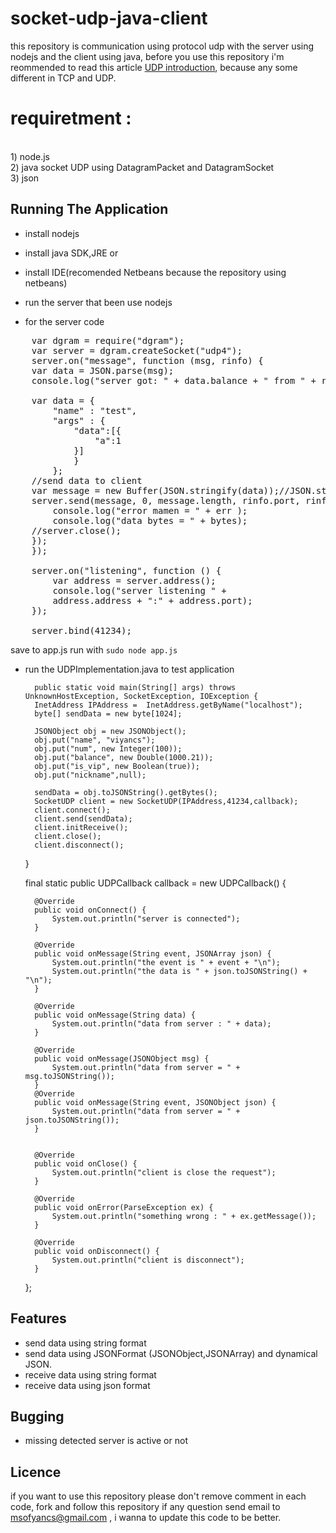 socket-udp-java-client
============

this repository is communication using protocol udp with the server using nodejs and the client using java, before you use this repository i'm reommended to read
this article [UDP introduction](https://github.com/viyancs/socket-udp-java-client/wiki), because any some different in TCP and UDP.
<br>

requiretment : 
============
<br>
1) node.js <br>
2) java socket UDP using DatagramPacket and DatagramSocket<br>
3) json 



Running The Application
-----------------------

* install nodejs <br>
* install java SDK,JRE or <br>
* install IDE(recomended Netbeans because the repository using netbeans) <br>
	 
* run the server that been use nodejs<br>

* for the server code  <br>
<pre>
    var dgram = require("dgram");
    var server = dgram.createSocket("udp4");
    server.on("message", function (msg, rinfo) {
    var data = JSON.parse(msg);
    console.log("server got: " + data.balance + " from " + rinfo.address + ":" + rinfo.port);
    
    var data = {
        "name" : "test",
        "args" : {
            "data":[{
                "a":1
            }]
            }
        };
    //send data to client
    var message = new Buffer(JSON.stringify(data));//JSON.stringify(data)
    server.send(message, 0, message.length, rinfo.port, rinfo.address, function(err, bytes) {
        console.log("error mamen = " + err );
        console.log("data bytes = " + bytes);
    //server.close();
    });
    });

    server.on("listening", function () {
        var address = server.address();
        console.log("server listening " +
        address.address + ":" + address.port);
    });

    server.bind(41234);
</pre>


save to app.js run with `sudo node app.js` <br>
* run the UDPImplementation.java to test application<br>

        public static void main(String[] args) throws UnknownHostException, SocketException, IOException {
        InetAddress IPAddress =  InetAddress.getByName("localhost");
        byte[] sendData = new byte[1024];

        JSONObject obj = new JSONObject();
        obj.put("name", "viyancs");
        obj.put("num", new Integer(100));
        obj.put("balance", new Double(1000.21));
        obj.put("is_vip", new Boolean(true));
        obj.put("nickname",null);

        sendData = obj.toJSONString().getBytes();
        SocketUDP client = new SocketUDP(IPAddress,41234,callback);
        client.connect();
        client.send(sendData);
        client.initReceive();
        client.close();
        client.disconnect();
    }
    
    final static public UDPCallback callback = new UDPCallback() {

        @Override
        public void onConnect() {
            System.out.println("server is connected");
        }
        
        @Override
        public void onMessage(String event, JSONArray json) {
            System.out.println("the event is " + event + "\n");
            System.out.println("the data is " + json.toJSONString() + "\n");
        }

        @Override
        public void onMessage(String data) {
            System.out.println("data from server : " + data);
        }
        
        @Override
        public void onMessage(JSONObject msg) {
            System.out.println("data from server = " + msg.toJSONString());           
        }
        @Override
        public void onMessage(String event, JSONObject json) {
            System.out.println("data from server = " + json.toJSONString());  
        }
    

        @Override
        public void onClose() {
            System.out.println("client is close the request");
        }

        @Override
        public void onError(ParseException ex) {
            System.out.println("something wrong : " + ex.getMessage());
        }

        @Override
        public void onDisconnect() {
            System.out.println("client is disconnect");
        }
    };

Features
-----------------------

* send data using string format 
* send data using JSONFormat (JSONObject,JSONArray) and dynamical JSON.
* receive data using string format
* receive data using json format

Bugging 
-----------------------

* missing detected server is active or not

Licence 
----------------------
if you want to use this repository please  don't remove comment in each code, fork and follow this repository if any question send email to msofyancs@gmail.com , i wanna to update this code to be better.

	

